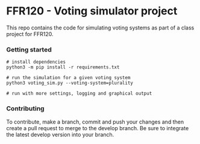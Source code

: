 # FFR120 - Voting simulator project

This repo contains the code for simulating voting systems as part of a class project for FFR120.

### Getting started

```
# install dependencies
python3 -m pip install -r requirements.txt

# run the simulation for a given voting system
python3 voting_sim.py --voting-system=plurality

# run with more settings, logging and graphical output
```

### Contributing

To contribute, make a branch, commit and push your changes and then create a pull request to merge to the develop branch. Be sure to integrate the latest develop version into your branch.
